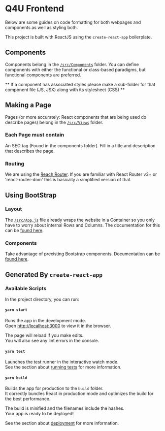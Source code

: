 # Q4U Frontend

Below are some guides on code formatting for both webpages and components as well as styling both.

This project is built with ReactJS using the `create-react-app` boilerplate.

## Components

Components belong in the [`/src/Components`](src/Components) folder. You can define components with either the
functional or class-based paradigms, but functional components are preferred.

** If a component has associated styles please make a sub-folder for that component file (JS, JSX) along with its stylesheet (CSS) **

## Making a Page

Pages (or more accurately: React components that are being used do describe pages) belong in the [`/src/Views`](src/Views) folder.

### Each Page must contain

An SEO tag (Found in the components folder). Fill in a title and description that describes the page.

### Routing

We are using the [Reach Router](https://reach.tech/router). If you are familiar with React Router v3+ or 'react-router-dom' this is basically a simplified version of that.

## Using BootStrap

### Layout

The [`/src/App.js`](src/App.js) file already wraps the website in a Container so you only have to worry about internal Rows and Columns. The documentation for this can be [found here](https://react-bootstrap.github.io/layout/grid/).

### Components

Take advantage of prexisting Bootstrap components. Documentation can be [found here](https://react-bootstrap.github.io/components/alerts/).

## Generated By `create-react-app`

### Available Scripts

In the project directory, you can run:

#### `yarn start`

Runs the app in the development mode.<br />
Open [http://localhost:3000](http://localhost:3000) to view it in the browser.

The page will reload if you make edits.<br />
You will also see any lint errors in the console.

#### `yarn test`

Launches the test runner in the interactive watch mode.<br />
See the section about [running tests](https://facebook.github.io/create-react-app/docs/running-tests) for more information.

#### `yarn build`

Builds the app for production to the `build` folder.<br />
It correctly bundles React in production mode and optimizes the build for the best performance.

The build is minified and the filenames include the hashes.<br />
Your app is ready to be deployed!

See the section about [deployment](https://facebook.github.io/create-react-app/docs/deployment) for more information.
